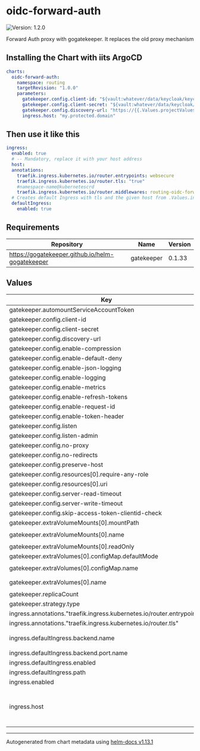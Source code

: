 # oidc-forward-auth

![Version: 1.2.0](https://img.shields.io/badge/Version-1.2.0-informational?style=flat-square)

Forward Auth proxy with gogatekeeper. It replaces the old proxy mechanism

## Installing the Chart with iits ArgoCD

```yaml
charts:
  oidc-forward-auth:
    namespace: routing
    targetRevision: "1.0.0"
    parameters:
      gatekeeper.config.client-id: "${vault:whatever/data/keycloak/keycloak_proxy_admin#client_id}"
      gatekeeper.config.client-secret: "${vault:whatever/data/keycloak/keycloak_proxy_admin#client_secret}"
      gatekeeper.config.discovery-url: "https://{{.Values.projectValues.authDomain}}/realms/{{.Values.projectValues.context}}"
      ingress.host: "my.protected.domain"
```

## Then use it like this

```yaml
ingress:
  enabled: true
  # -- Mandatory, replace it with your host address
  host:
  annotations:
    traefik.ingress.kubernetes.io/router.entrypoints: websecure
    traefik.ingress.kubernetes.io/router.tls: "true"
    #namespace-name@kubernetescrd
    traefik.ingress.kubernetes.io/router.middlewares: routing-oidc-forward-auth@kubernetescrd
  # Creates default Ingress with tls and the given host from .Values.ingress.host
  defaultIngress:
    enabled: true
```

## Requirements

| Repository | Name | Version |
|------------|------|---------|
| https://gogatekeeper.github.io/helm-gogatekeeper | gatekeeper | 0.1.33 |

## Values

| Key | Type | Default | Description |
|-----|------|---------|-------------|
| gatekeeper.automountServiceAccountToken | bool | `true` |  |
| gatekeeper.config.client-id | string | `nil` | Required |
| gatekeeper.config.client-secret | string | `nil` | Required |
| gatekeeper.config.discovery-url | string | `nil` | Required |
| gatekeeper.config.enable-compression | bool | `true` |  |
| gatekeeper.config.enable-default-deny | bool | `false` |  |
| gatekeeper.config.enable-json-logging | bool | `true` |  |
| gatekeeper.config.enable-logging | bool | `false` |  |
| gatekeeper.config.enable-metrics | bool | `false` |  |
| gatekeeper.config.enable-refresh-tokens | bool | `false` |  |
| gatekeeper.config.enable-request-id | bool | `true` |  |
| gatekeeper.config.enable-token-header | bool | `false` |  |
| gatekeeper.config.listen | string | `"0.0.0.0:3000"` |  |
| gatekeeper.config.listen-admin | string | `":4000"` |  |
| gatekeeper.config.no-proxy | bool | `true` |  |
| gatekeeper.config.no-redirects | bool | `false` |  |
| gatekeeper.config.preserve-host | bool | `true` |  |
| gatekeeper.config.resources[0].require-any-role | bool | `true` |  |
| gatekeeper.config.resources[0].uri | string | `"/*"` |  |
| gatekeeper.config.server-read-timeout | string | `"300s"` |  |
| gatekeeper.config.server-write-timeout | string | `"300s"` |  |
| gatekeeper.config.skip-access-token-clientid-check | bool | `true` |  |
| gatekeeper.extraVolumeMounts[0].mountPath | string | `"/tmp"` |  |
| gatekeeper.extraVolumeMounts[0].name | string | `"oidc-forward-auth-no-permission-link"` |  |
| gatekeeper.extraVolumeMounts[0].readOnly | bool | `true` |  |
| gatekeeper.extraVolumes[0].configMap.defaultMode | int | `511` |  |
| gatekeeper.extraVolumes[0].configMap.name | string | `"oidc-forward-auth-no-permission-link"` |  |
| gatekeeper.extraVolumes[0].name | string | `"oidc-forward-auth-no-permission-link"` |  |
| gatekeeper.replicaCount | int | `1` |  |
| gatekeeper.strategy.type | string | `"RollingUpdate"` |  |
| ingress.annotations."traefik.ingress.kubernetes.io/router.entrypoints" | string | `"websecure"` |  |
| ingress.annotations."traefik.ingress.kubernetes.io/router.tls" | string | `"true"` |  |
| ingress.defaultIngress.backend.name | string | `"{{$.Release.Name}}-gatekeeper"` |  |
| ingress.defaultIngress.backend.port.name | string | `"proxy"` |  |
| ingress.defaultIngress.enabled | bool | `true` |  |
| ingress.defaultIngress.path | string | `"/oauth"` |  |
| ingress.enabled | bool | `true` |  |
| ingress.host | string | `nil` | Required, replace it with your host address |

----------------------------------------------
Autogenerated from chart metadata using [helm-docs v1.13.1](https://github.com/norwoodj/helm-docs/releases/v1.13.1)
